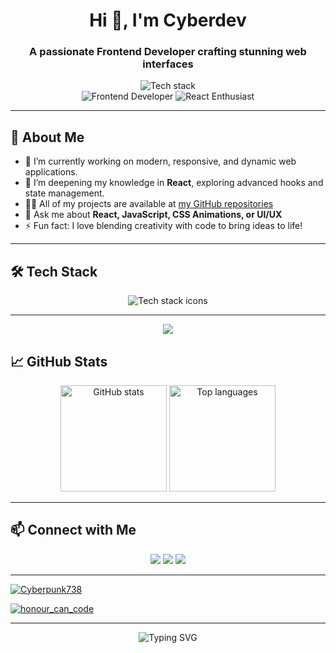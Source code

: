 <!-- Profile README by Cyberpunk738 -->

<h1 align="center">Hi 👋, I'm Cyberdev</h1>
<h3 align="center">A passionate Frontend Developer crafting stunning web interfaces</h3>

<p align="center">
  <img src="https://skillicons.dev/icons?i=html,css,js,react" alt="Tech stack" /><br/>
  <img src="https://img.shields.io/badge/Frontend-Developer-blue" alt="Frontend Developer" />
  <img src="https://img.shields.io/badge/React-Enthusiast-61dafb?logo=react&logoColor=white" alt="React Enthusiast" />
</p>


---

## 🚀 About Me

- 🔭 I’m currently working on modern, responsive, and dynamic web applications.
- 🌱 I’m deepening my knowledge in **React**, exploring advanced hooks and state management.
- 👨‍💻 All of my projects are available at [my GitHub repositories](https://github.com/Cyberpunk738?tab=repositories)
- 💬 Ask me about **React, JavaScript, CSS Animations, or UI/UX**
- ⚡ Fun fact: I love blending creativity with code to bring ideas to life!

---

## 🛠️ Tech Stack

<div align="center">
  <img src="https://skillicons.dev/icons?i=html,css,js,react,tailwind,figma" alt="Tech stack icons" />
</div>

---

<p align="center">
    <a href="https://git.io/streak-stats"><img src="https://streak-stats.demolab.com?user=Cyberpunk738"/></a>
</p>

## 📈 GitHub Stats

<p align="center">
  <img src="https://github-readme-stats.vercel.app/api?username=Cyberpunk738&show_icons=true&theme=radical" alt="GitHub stats" height="170"/>
  <img src="https://github-readme-stats.vercel.app/api/top-langs/?username=Cyberpunk738&layout=compact&theme=radical" alt="Top languages" height="170"/>
</p>

---

## 📫 Connect with Me

<p align="center">
  <a href="suleafeezademola@gmail.com"><img src="https://img.shields.io/badge/Email-D14836?style=flat&logo=gmail&logoColor=white"/></a>
  <a href="https://linkedin.com/in/yourlinkedin"><img src="https://img.shields.io/badge/LinkedIn-0077B5?style=flat&logo=linkedin&logoColor=white"/></a>
  <a href="https://twitter.com/AfeezSule35391"><img src="https://img.shields.io/badge/Twitter-1DA1F2?style=flat&logo=twitter&logoColor=white"/></a>
</p>

---

<p align="left"> <a href="https://github.com/ryo-ma/github-profile-trophy"><img src="https://github-profile-trophy.vercel.app/?username=Cyberpunk738" alt="Cyberpunk738" /></a> </p>

<p align="left"> <a href="https://twitter.com/AfeezSule35391" target="blank"><img src="https://img.shields.io/twitter/follow/AfeezSule35391?logo=twitter&style=for-the-badge" alt="honour_can_code" /></a> </p>


---

<p align="center">
  <img src="https://readme-typing-svg.herokuapp.com?font=Fira+Code&weight=500&pause=1000&color=09F7F7&center=true&vCenter=true&width=440&lines=Frontend+Developer;React+Lover;CSS+Artisan;Always+Learning+%F0%9F%92%BB" alt="Typing SVG" />
</p>


 
